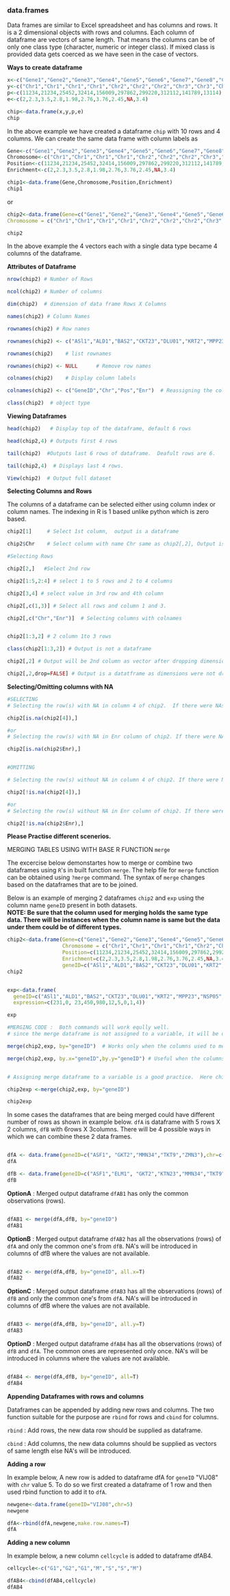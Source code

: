 ### data.frames

Data frames are similar to Excel spreadsheet and has columns and rows.  It is a 2 dimensional objects with rows and columns. Each column of dataframe are vectors of same length.  That means the columns can be of only one class type  (character, numeric or integer class).  If mixed class is provided data gets coerced as we have seen in the case of vectors.


**Ways to create dataframe**
```R
x<-c("Gene1","Gene2","Gene3","Gene4","Gene5","Gene6","Gene7","Gene8","Gene9","Gene10")
y<-c("Chr1","Chr1","Chr1","Chr1","Chr2","Chr2","Chr2","Chr3","Chr3","Chr4")
p<-c(11234,21234,25452,32414,156009,297862,299220,312112,141789,13114)
e<-c(2,2.3,3.5,2.8,1.98,2.76,3.76,2.45,NA,3.4)

chip<-data.frame(x,y,p,e)
chip

```
In the above example we have created a dataframe `chip` with 10 rows and 4 columns.  We can create the same data frame with column labels as

```R
Gene<-c("Gene1","Gene2","Gene3","Gene4","Gene5","Gene6","Gene7","Gene8","Gene9","Gene10")
Chromosome<-c("Chr1","Chr1","Chr1","Chr1","Chr2","Chr2","Chr2","Chr3","Chr3","Chr4")
Position<-c(11234,21234,25452,32414,156009,297862,299220,312112,141789,13114)
Enrichment<-c(2,2.3,3.5,2.8,1.98,2.76,3.76,2.45,NA,3.4)

chip1<-data.frame(Gene,Chromosome,Position,Enrichment)
chip1

```
or

```R
chip2<-data.frame(Gene=c("Gene1","Gene2","Gene3","Gene4","Gene5","Gene6","Gene7","Gene8","Gene9","Gene10"), 
Chromosome = c("Chr1","Chr1","Chr1","Chr1","Chr2","Chr2","Chr2","Chr3","Chr3","Chr4"), Position=c(11234,21234,25452,32414,156009,297862,299220,312112,141789,13114), Enrichment=c(2,2.3,3.5,2.8,1.98,2.76,3.76,2.45,NA,3.4))

chip2

```

In the above example the 4 vectors each with a single data type became 4 columns of the dataframe. 



**Attributes of Dataframe**

```R
nrow(chip2) # Number of Rows

ncol(chip2) # Number of columns

dim(chip2)  # dimension of data frame Rows X Columns 

names(chip2) # Column Names

rownames(chip2) # Row names

rownames(chip2) <- c("ASl1","ALD1","BAS2","CKT23","DLU01","KRT2","MPP23","NSP05","VWR2","ZMN1") # Assigning rownames instead of default 1,2,3....N

rownames(chip2)    # list rownames

rownames(chip2) <- NULL      # Remove row names

colnames(chip2)    # Display column labels

colnames(chip2) <- c("GeneID","Chr","Pos","Enr")  # Reassigning the column names

class(chip2)  # object type

```

**Viewing Dataframes**
```R
head(chip2)   # Display top of the dataframe, default 6 rows

head(chip2,4) # Outputs first 4 rows

tail(chip2)  #Outputs last 6 rows of dataframe.  Deafult rows are 6.

tail(chip2,4)  # Displays last 4 rows.

View(chip2)  # Output full dataset

```

**Selecting Columns and Rows**

The columns of a dataframe can be selected either using column index or column names.  The indexing in R is 1 based unlike python which is zero based. 

```R
chip2[1]     # Select 1st column,  output is a dataframe

chip2$Chr    # Select column with name Chr same as chip2[,2], Output is a vector

#Selecting Rows

chip2[2,]   #Select 2nd row

chip2[1:5,2:4] # select 1 to 5 rows and 2 to 4 columns

chip2[3,4] # select value in 3rd row and 4th column

chip2[,c(1,3)] # Select all rows and column 1 and 3.

chip2[,c("Chr","Enr")]  # Selecting columns with colnames


chip2[1:3,2] # 2 column 1to 3 rows

class(chip2[1:3,2]) # Output is not a dataframe

chip2[,2] # Output will be 2nd column as vector after dropping dimension.

chip2[,2,drop=FALSE] # Output is a datatframe as dimensions were not dropped.

```

**Selecting/Omitting columns with NA**

```R
#SELECTING
# Selecting the row(s) with NA in column 4 of chip2.  If there were NAs in any other column that would be ignored.

chip2[is.na(chip2[4]),]  

#or
# Selecting the row(s) with NA in Enr column of chip2. If there were NAs in any other column that would be ignored.

chip2[is.na(chip2$Enr),]  


#OMITTING

# Selecting the row(s) without NA in column 4 of chip2. If there were NAs in any other column that would be ignored.

chip2[!is.na(chip2[4]),] 

#or
# Selecting the row(s) without NA in Enr column of chip2. If there were NAs in any other column that would be ignored.clear

chip2[!is.na(chip2$Enr),]  


```

**Please Practise different scenerios.**

MERGING TABLES USING WITH BASE R FUNCTION `merge`

The excercise below demonstartes how to merge or combine two dataframes using `R`'s in built function `merge`. The help file for `merge`
 function can be obtained using `?merge` command. The syntax of `merge` changes based on the dataframes that are to be joined.
 
 Below is an example of merging 2 dataframes `chip2` and `exp` using the column name `geneID` present in both datasets.  
 **NOTE:  Be sure that the column used for merging holds the same type data.  There will be instances when the column name is same but the data under them could be of different types.**
 
```R
chip2<-data.frame(Gene=c("Gene1","Gene2","Gene3","Gene4","Gene5","Gene6","Gene7","Gene8","Gene9","Gene10"), 
                  Chromosome = c("Chr1","Chr1","Chr1","Chr1","Chr2","Chr2","Chr2","Chr3","Chr3","Chr4"),
                  Position=c(11234,21234,25452,32414,156009,297862,299220,312112,141789,13114), 
                  Enrichment=c(2,2.3,3.5,2.8,1.98,2.76,3.76,2.45,NA,3.4),
                  geneID=c("ASl1","ALD1","BAS2","CKT23","DLU01","KRT2","MPP23","NSP05","VWR2","ZMN1"))
chip2


exp<-data.frame(
  geneID=c("ASl1","ALD1","BAS2","CKT23","DLU01","KRT2","MPP23","NSP05","VWR2","ZMN1"),
  expression=c(231,0, 23,450,980,12,5,0,1,4))

exp

#MERGING CODE :  Both commands will work eqully well.
# since the merge dataframe is not assigned to a variable, it will be displayed and lost not stored for later use.

merge(chip2,exp, by="geneID")  # Works only when the columns used to merge has same column name in both dataframes.

merge(chip2,exp, by.x="geneID",by.y="geneID") # Useful when the columns used to merge has different column name.


# Assigning merge dataframe to a variable is a good practice.  Here chip2exp holds the merged dataframe.

chip2exp <-merge(chip2,exp, by="geneID")

chip2exp
```


In some cases the dataframes that are being merged could have different number of rows as shown in example below. `dfA` is dataframe with 5 rows X 2 columns, `dfB` with 6rows X 3columns.  There will be 4 possible ways in which we can combine these 2 data frames.

```R

dfA <- data.frame(geneID=c("ASF1", "GKT2","MMN34","TKT9","ZMN3"),chr=c(1,1,2,4,4))
dfA

dfB <- data.frame(geneID=c("ASF1","ELM1", "GKT2","KTN23","MMN34","TKT9"),TSS=c(1123,16766, 45532,71545,34567,45224),exp=c(213,2,453,11,32,908) )
dfB
```

**OptionA** : Merged output dataframe `dfAB1` has only the common observations (rows). 
```R

dfAB1 <- merge(dfA,dfB, by="geneID")
dfAB1
```

**OptionB** : Merged output dataframe `dfAB2` has all the observations (rows) of `dfA` and only the common one's from `dfB`. NA's will be introduced in columns of dfB where the values are not available.

```R

dfAB2 <- merge(dfA,dfB, by="geneID", all.x=T)
dfAB2
```


**OptionC** : Merged output dataframe `dfAB3` has all the observations (rows) of `dfB` and only the common one's from `dfA`. NA's will be introduced in columns of dfB where the values are not available.

```R

dfAB3 <- merge(dfA,dfB, by="geneID", all.y=T)
dfAB3
```

**OptionD** : Merged output dataframe `dfAB4`  has all the observations (rows) of `dfB` and `dfA`.  The common ones are represented only once. NA's will be introduced in columns where the values are not available.

```R

dfAB4 <- merge(dfA,dfB, by="geneID", all=T)
dfAB4
```


**Appending Dataframes with rows and columns**

Dataframes can be appended by adding new rows and columns.  The two function suitable for the purpose are `rbind` for rows and `cbind` for columns.

`rbind` : Add rows, the new data row should be supplied as dataframe.

`cbind` : Add columns, the new data columns should be supplied as vectors of same length else NA's will be introduced.

**Adding a row**

In example below, A new row is added to dataframe dfA for `geneID` "VIJ08" with `chr` value 5. To do so we first created a dataframe of 1 row and then used rbind function to add it to `dfA`.

```R
newgene<-data.frame(geneID="VIJ08",chr=5)
newgene

dfA<-rbind(dfA,newgene,make.row.names=T)
dfA
```

**Adding a new column**

In example below, a new column `cellcycle` is added to dataframe dfAB4.
```R
cellcycle<-c("G1","G2","G1","M","S","S","M")

dfAB4<-cbind(dfAB4,cellcycle)
dfAB4
```
